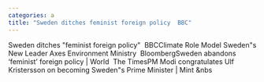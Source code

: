 ```yaml
---
categories: a
title: "Sweden ditches feminist foreign policy  BBC"
---
```

Sweden ditches "feminist foreign policy"&nbsp;&nbsp;BBCClimate Role Model Sweden"s New Leader Axes Environment Ministry&nbsp;&nbsp;BloombergSweden abandons ‘feminist’ foreign policy | World&nbsp;&nbsp;The TimesPM Modi congratulates Ulf Kristersson on becoming Sweden"s Prime Minister | Mint&nbsp;&nbs